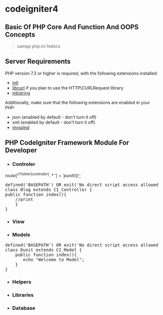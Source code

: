 # codeigniter4

## Basic Of PHP Core And Function And OOPS Concepts

> xampp 
> php.ini
> htdocs

## Server Requirements

PHP version 7.3 or higher is required, with the following extensions installed:


- [intl](http://php.net/manual/en/intl.requirements.php)
- [libcurl](http://php.net/manual/en/curl.requirements.php) if you plan to use the HTTP\CURLRequest library
- [mbstring](http://php.net/manual/en/mbstring.installation.php)

Additionally, make sure that the following extensions are enabled in your PHP:

- json (enabled by default - don't turn it off)
- xml (enabled by default - don't turn it off)
- [mysqlnd](http://php.net/manual/en/mysqlnd.install.php)


## PHP CodeIgniter Framework Module For Developer

- ### Controler

$route['^(?!other|controller).*']='punit/$0';

<pre>
defined('BASEPATH') OR exit('No direct script access allowed');
class Blog extends CI_Controller {
public function index(){
    //print
    }
}
</pre>

- ### View
- ### Models

<pre>
defined('BASEPATH') OR exit('No direct script access allowed');
class Dunit extends CI_Model {
	public function index(){
	   echo "Welcome to Model";
	}
}
</pre>
- ### Helpers
- ### Libraries
- ### Database

